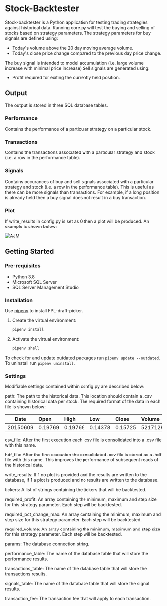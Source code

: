 # Stock-Backtester

Stock-backtester is a Python application for testing trading strategies against historical data. 
Running core.py will test the buying and selling of stocks based on strategy parameters. The strategy parameters for buy signals are defined using: 
* Today's volume above the 20 day moving average volume.
* Today's close price change compared to the previous day price change.

The buy signal is intended to model accumulation (i.e. large volume increase with minimal price increase)
Sell signals are generated using:
* Profit required for exiting the currently held position.

## Output
The output is stored in three SQL database tables.

### Performance
Contains the performance of a particular strategy on a particular stock.

### Transactions
Contains the transactions associated with a particular strategy and stock (i.e. a row in the performance table).

### Signals
Contains occurances of buy and sell signals associated with a particular strategy and stock (i.e. a row in the performance table). This is useful as there can be more signals than transactions. For example, if a long position is already held then a buy signal does not result in a buy transaction.

### Plot
If write_results in config.py is set as 0 then a plot will be produced. An example is shown below:

![AJM](https://i.ibb.co/G3VjMmF/AJM.jpg)

## Getting Started

### Pre-requisites

* Python 3.8
* Microsoft SQL Server
* SQL Server Management Studio

### Installation

Use [pipenv](https://github.com/pypa/pipenv) to install FPL-draft-picker.

1. Create the virtual environment:
    ```bash
    pipenv install
    ```

2. Activate the virtual environment:
    ```bash
    pipenv shell
    ```

To check for and update outdated packages run `pipenv update --outdated`. To uninstall run `pipenv uninstall`.

### Settings
Modifiable settings contained within config.py are described below:

path: The path to the historical data. This location should contain a .csv containing historical data per stock. The required format of the data in each file is shown below:

| Date        | Open           | High  | Low  | Close  | Volume  | Ticker  | 
| ------------- |:-------------| :-----| :-----| :-----| :-----| :-----| 
| 20150609      | 0.19769 | 0.19769 | 0.14378 | 0.15725 | 5217129 | 1ST |

csv_file: After the first execution each .csv file is consolidated into a .csv file with this name.

hdf_file: After the first execution the consolidated .csv file is stored as a .hdf file with this name. This improves the performance of subsequent reads of the historical data.

write_results: If 1 no plot is provided and the results are written to the database, if 1 a plot is produced and no results are written to the database.

tickers: A list of strings containing the tickers that will be backtested.

required_profit: An array containing the minimum, maximum and step size for this strategy parameter. Each step will be backtested.

required_pct_change_max: An array containing the minimum, maximum and step size for this strategy parameter. Each step will be backtested.

required_volume: An array containing the minimum, maximum and step size for this strategy parameter. Each step will be backtested.

params: The database connection string.

performance_table: The name of the database table that will store the performance results.

transactions_table: The name of the database table that will store the transactions results.

signals_table: The name of the database table that will store the signal results.

transaction_fee: The transaction fee that will apply to each transaction.